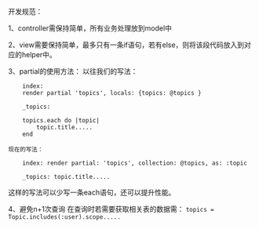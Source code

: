 开发规范：

1、controller需保持简单，所有业务处理放到model中

2、view需要保持简单，最多只有一条if语句，若有else，则将该段代码放入到对应的helper中。

3、partial的使用方法：
    以往我们的写法：
    
        index:
        render partial 'topics', locals: {topics: @topics }

        _topics: 

        topics.each do |topic|
            topic.title.....
        end
    
    现在的写法：

        index: render partial: 'topics', collection: @topics, as: :topic

        _topics: topic.title.....
    

   这样的写法可以少写一条each语句，还可以提升性能。

4、避免n+1次查询
   在查询时若需要获取相关表的数据需：
   ``
   topics = Topic.includes(:user).scope.....
   ``

